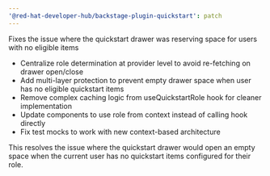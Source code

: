 ```yaml
---
'@red-hat-developer-hub/backstage-plugin-quickstart': patch
---
```


Fixes the issue where the quickstart drawer was reserving space for users with no eligible items

- Centralize role determination at provider level to avoid re-fetching on drawer open/close
- Add multi-layer protection to prevent empty drawer space when user has no eligible quickstart items
- Remove complex caching logic from useQuickstartRole hook for cleaner implementation
- Update components to use role from context instead of calling hook directly
- Fix test mocks to work with new context-based architecture

This resolves the issue where the quickstart drawer would open an empty space when the current user has no quickstart items configured for their role.

